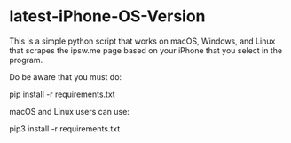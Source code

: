 # latest-iPhone-OS-Version

This is a simple python script that works on macOS, Windows, and Linux that scrapes the ipsw.me page based on your iPhone that you select in the program. 

Do be aware that you must do:

pip install -r requirements.txt


macOS and Linux users can use:

pip3 install -r requirements.txt
